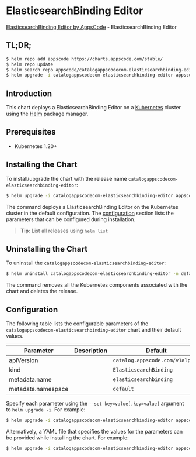 # ElasticsearchBinding Editor

[ElasticsearchBinding Editor by AppsCode](https://appscode.com) - ElasticsearchBinding Editor

## TL;DR;

```bash
$ helm repo add appscode https://charts.appscode.com/stable/
$ helm repo update
$ helm search repo appscode/catalogappscodecom-elasticsearchbinding-editor --version=v0.25.0
$ helm upgrade -i catalogappscodecom-elasticsearchbinding-editor appscode/catalogappscodecom-elasticsearchbinding-editor -n default --create-namespace --version=v0.25.0
```

## Introduction

This chart deploys a ElasticsearchBinding Editor on a [Kubernetes](http://kubernetes.io) cluster using the [Helm](https://helm.sh) package manager.

## Prerequisites

- Kubernetes 1.20+

## Installing the Chart

To install/upgrade the chart with the release name `catalogappscodecom-elasticsearchbinding-editor`:

```bash
$ helm upgrade -i catalogappscodecom-elasticsearchbinding-editor appscode/catalogappscodecom-elasticsearchbinding-editor -n default --create-namespace --version=v0.25.0
```

The command deploys a ElasticsearchBinding Editor on the Kubernetes cluster in the default configuration. The [configuration](#configuration) section lists the parameters that can be configured during installation.

> **Tip**: List all releases using `helm list`

## Uninstalling the Chart

To uninstall the `catalogappscodecom-elasticsearchbinding-editor`:

```bash
$ helm uninstall catalogappscodecom-elasticsearchbinding-editor -n default
```

The command removes all the Kubernetes components associated with the chart and deletes the release.

## Configuration

The following table lists the configurable parameters of the `catalogappscodecom-elasticsearchbinding-editor` chart and their default values.

|     Parameter      | Description |                  Default                   |
|--------------------|-------------|--------------------------------------------|
| apiVersion         |             | <code>catalog.appscode.com/v1alpha1</code> |
| kind               |             | <code>ElasticsearchBinding</code>          |
| metadata.name      |             | <code>elasticsearchbinding</code>          |
| metadata.namespace |             | <code>default</code>                       |


Specify each parameter using the `--set key=value[,key=value]` argument to `helm upgrade -i`. For example:

```bash
$ helm upgrade -i catalogappscodecom-elasticsearchbinding-editor appscode/catalogappscodecom-elasticsearchbinding-editor -n default --create-namespace --version=v0.25.0 --set apiVersion=catalog.appscode.com/v1alpha1
```

Alternatively, a YAML file that specifies the values for the parameters can be provided while
installing the chart. For example:

```bash
$ helm upgrade -i catalogappscodecom-elasticsearchbinding-editor appscode/catalogappscodecom-elasticsearchbinding-editor -n default --create-namespace --version=v0.25.0 --values values.yaml
```
